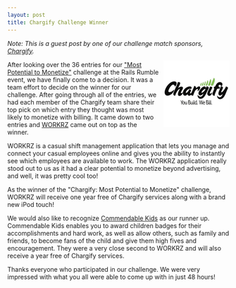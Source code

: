 ```yaml
---
layout: post
title: Chargify Challenge Winner
---
```


_Note: This is a guest post by one of our challenge match sponsors,
<a href="http://chargify.com">Chargify</a>._

<img src="/images/2010/10/chargify_150.png" alt="Chargify" style="float: right; margin: 0 0 10px 10px;"/>

After looking over the 36 entries for our <a href="/challenges/monetize">"Most Potential to Monetize"</a>
challenge at the Rails Rumble event, we have finally come to a decision.  It was a team effort to decide
on the winner for our challenge.  After going through all of the entries, we had each member of the
Chargify team share their top pick on which entry they thought was most likely to monetize with billing.
It came down to two entries and <a href="http://workrz.r10.railsrumble.com">WORKRZ</a> came out on top as
the winner.

WORKRZ is a casual shift management application that lets you manage and connect your casual employees
online and gives you the ability to instantly see which employees are available to work.  The WORKRZ
application really stood out to us as it had a clear potential to monetize beyond advertising, and well,
it was pretty cool too!

As the winner of the "Chargify: Most Potential to Monetize" challenge, WORKRZ will receive one year free
of Chargify services along with a brand new iPod touch!

We would also like to recognize <a href="http://commendablekids.r10.railsrumble.com">Commendable Kids</a>
as our runner up. Commendable Kids enables you to award children badges for their accomplishments and hard
work, as well as allow others, such as family and friends, to become fans of the child and give them high
fives and encouragement. They were a very close second to WORKRZ and will also receive a year free of
Chargify services.

Thanks everyone who participated in our challenge.  We were very impressed with what you all were able to
come up with in just 48 hours!
